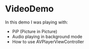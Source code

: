 # VideoDemo

In this demo I was playing with:
- PiP (Picture in Picture)
- Audio playing in background mode
- How to use AVPlayerViewController